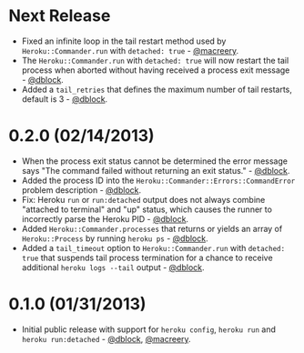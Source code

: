 Next Release
============
* Fixed an infinite loop in the tail restart method used by `Heroku::Commander.run` with `detached: true` - [@macreery](https://github.com/macreery).
* The `Heroku::Commander.run` with `detached: true` will now restart the tail process when aborted without having received a process exit message - [@dblock](https://github.com/dblock).
* Added a `tail_retries` that defines the maximum number of tail restarts, default is 3 - [@dblock](https://github.com/dblock).

0.2.0 (02/14/2013)
==================

* When the process exit status cannot be determined the error message says "The command failed without returning an exit status." - [@dblock](https://github.com/dblock).
* Added the process ID into the `Heroku::Commander::Errors::CommandError` problem description - [@dblock](https://github.com/dblock).
* Fix: Heroku `run` or `run:detached` output does not always combine "attached to terminal" and "up" status, which causes the runner to incorrectly parse the Heroku PID - [@dblock](https://github.com/dblock).
* Added `Heroku::Commander.processes` that returns or yields an array of `Heroku::Process` by running `heroku ps` - [@dblock](https://github.com/dblock).
* Added a `tail_timeout` option to `Heroku::Commander.run` with `detached: true` that suspends tail process termination for a chance to receive additional `heroku logs --tail` output - [@dblock](https://github.com/dblock).

0.1.0 (01/31/2013)
==================

* Initial public release with support for `heroku config`, `heroku run` and `heroku run:detached` - [@dblock](https://github.com/dblock), [@macreery](https://github.com/macreery).
